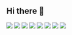 ## Hi there 👋

<!--
**ranahwhang/ranahwhang** is a ✨ _special_ ✨ repository because its `README.md` (this file) appears on your GitHub profile.

Here are some ideas to get you started:

- 🔭 I’m currently working on ...
- 🌱 I’m currently learning ...
- 👯 I’m looking to collaborate on ...
- 🤔 I’m looking for help with ...
- 💬 Ask me about ...
- 📫 How to reach me: ...
- 😄 Pronouns: ...
- ⚡ Fun fact: ...


<img src="">

-->

<img src="https://ziadoua.github.io/m3-Markdown-Badges/badges/AWS/aws3.svg">
<img src="https://ziadoua.github.io/m3-Markdown-Badges/badges/CSharp/csharp2.svg">
<img src="https://ziadoua.github.io/m3-Markdown-Badges/badges/CSS/css1.svg">
<img src="https://ziadoua.github.io/m3-Markdown-Badges/badges/dotNET/dotnet2.svg">
<img src="https://ziadoua.github.io/m3-Markdown-Badges/badges/Git/git1.svg">
<img src="https://ziadoua.github.io/m3-Markdown-Badges/badges/Java/java1.svg">
<img src="https://ziadoua.github.io/m3-Markdown-Badges/badges/Oracle/oracle2.svg">
<img src="https://ziadoua.github.io/m3-Markdown-Badges/badges/TailwindCSS/tailwindcss2.svg">
<img src="">
<img src="">
